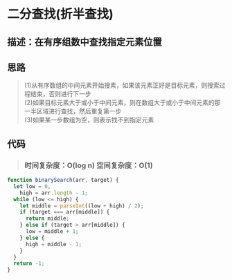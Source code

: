 # 二分查找(折半查找)

## 描述：在有序组数中查找指定元素位置

## 思路

> (1)从有序数组的中间元素开始搜素，如果该元素正好是目标元素，则搜索过程结束，否则进行下一步<br>
> (2)如果目标元素大于或小于中间元素，则在数组大于或小于中间元素的那一半区域进行查找，然后重复第一步<br>
> (3)如果某一步数组为空，则表示找不到指定元素<br>

## 代码

> ### 时间复杂度：O(log n) 空间复杂度：O(1)

```js
function binarySearch(arr, target) {
  let low = 0,
    high = arr.length - 1;
  while (low <= high) {
    let middle = parseInt((low + high) / 2);
    if (target === arr[middle]) {
      return middle;
    } else if (target > arr[middle]) {
      low = middle + 1;
    } else {
      high = middle - 1;
    }
  }
  return -1;
}
```
